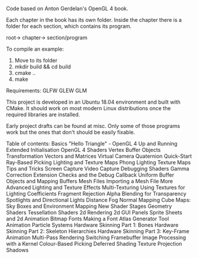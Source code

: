 Code based on Anton Gerdelan's OpenGL 4 book.

Each chapter in the book has its own folder. Inside the chapter there is a folder for each section, which contains its program.

root->
       chapter->
                 section/program

To compile an example:
1) Move to its folder
2) mkdir build && cd build
3) cmake ..
4) make

Requirements:
GLFW 
GLEW
GLM

This project is developed in an Ubuntu 18.04 environment and built with CMake. It should work on most modern Linux distributions once the required libraries are installed.

Early project drafts can be found at misc. Only some of those programs work but the ones that don't should be easily fixable.


Table of contents:
Basics
  "Hello Triangle" - OpenGL 4 Up and Running
  Extended Initialisation
  OpenGL 4 Shaders
  Vertex Buffer Objects
Transformation
  Vectors and Matrices
  Virtual Camera
  Quaternion Quick-Start
  Ray-Based Picking
Lighting and Texture Maps
  Phong Lighting
  Texture Maps
Tips and Tricks
  Screen Capture
  Video Capture
  Debugging Shaders
  Gamma Correction
  Extension Checks and the Debug Callback
  Uniform Buffer Objects and Mapping Buffers
Mesh Files
  Importing a Mesh File
More Advanced Lighting and Texture Effects
  Multi-Texturing
  Using Textures for Lighting Coefficients
  Fragment Rejection
  Alpha Blending for Transparency
  Spotlights and Directional Lights
  Distance Fog
  Normal Mapping
  Cube Maps: Sky Boxes and Environment Mapping
New Shader Stages
  Geometry Shaders
  Tessellation Shaders
2d Rendering
  2d GUI Panels
  Sprite Sheets and 2d Animation
  Bitmap Fonts
  Making a Font Atlas Generator Tool
Animation
  Particle Systems
  Hardware Skinning Part 1: Bones
  Hardware Skinning Part 2: Skeleton Hierarchies
  Hardware Skinning Part 3: Key-Frame Animation
Multi-Pass Rendering
  Switching Framebuffer
  Image Processing with a Kernel
  Colour-Based Picking
  Deferred Shading
  Texture Projection Shadows
